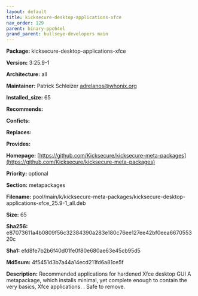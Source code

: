 ```yaml
---
layout: default
title: kicksecure-desktop-applications-xfce
nav_order: 129
parent: binary-ppc64el
grand_parent: bullseye-developers main
---
```


**Package:** kicksecure-desktop-applications-xfce

**Version:** 3:25.9-1

**Architecture:**  all

**Maintainer:**  Patrick Schleizer <adrelanos@whonix.org>

**Installed_size:**  65

**Recommends:**  

**Conficts:**  

**Replaces:**  

**Provides:**  

**Homepage:**  [https://github.com/Kicksecure/kicksecure-meta-packages](https://github.com/Kicksecure/kicksecure-meta-packages)

**Priority:**  optional

**Section:** metapackages

**Filename:**  pool/main/k/kicksecure-meta-packages/kicksecure-desktop-applications-xfce_25.9-1_all.deb

**Size:**  65

**Sha256:**  e87073611a4b0809f56c32384390a283e180c76ee127ee42bf0eea667055320c

**Sha1:**  efd8fe7b2b6f40d01fe0f80e680ae63e45cb95d5

**Md5sum:**  4f5451d3b7a44a14ecd211fd6a81ce5f

**Description:** Recommended applications for hardened Xfce desktop GUI
 A metapackage, which installs minimal, yet complete enough
 to contain the very basics, Xfce applications.
 .
 Safe to remove.


